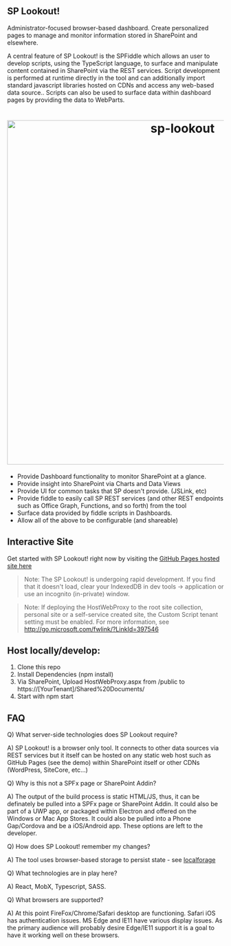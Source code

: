 SP Lookout!
---

Administrator-focused browser-based dashboard. Create personalized pages to manage and monitor information stored in SharePoint and elsewhere.

A central feature of SP Lookout! is the SPFiddle which allows an user to develop scripts, using the TypeScript language, to surface and manipulate content contained in SharePoint via the REST services. Script development is performed at runtime directly in the tool and can additionally import standard javascript libraries hosted on CDNs and access any web-based data source.. Scripts can also be used to surface data within dashboard pages by providing the data to WebParts.

<h1 align="center">
	<img width="800" src="https://raw.githubusercontent.com/beyond-sharepoint/sp-lookout/master/sp-lookout.gif" alt="sp-lookout">
</h1>


- Provide Dashboard functionality to monitor SharePoint at a glance.
- Provide insight into SharePoint via Charts and Data Views
- Provide UI for common tasks that SP doesn't provide. (JSLink, etc)
- Provide fiddle to easily call SP REST services (and other REST endpoints such as Office Graph, Functions, and so forth) from the tool
- Surface data provided by fiddle scripts in Dashboards.
- Allow all of the above to be configurable (and shareable)

Interactive Site
---
Get started with SP Lookout! right now by visiting the [GitHub Pages hosted site here](https://beyond-sharepoint.github.io/sp-lookout/#/)

>Note: The SP Lookout! is undergoing rapid development. If you find that it doesn't load, clear your IndexedDB in dev tools -> application or use an incognito (in-private) window.

>Note: If deploying the HostWebProxy to the root site collection, personal site or a self-service created site, the Custom Script tenant setting must be enabled. For more information, see http://go.microsoft.com/fwlink/?LinkId=397546

Host locally/develop: 
---

1. Clone this repo
2. Install Dependencies (npm install)
3. Via SharePoint, Upload HostWebProxy.aspx from /public to https://[YourTenant]/Shared%20Documents/
4. Start with npm start

FAQ
---

Q) What server-side technologies does SP Lookout require?

A) SP Lookout! is a browser only tool. It connects to other data sources via REST services but it itself can be hosted on any static web host such as GitHub Pages (see the demo) within SharePoint itself or other CDNs (WordPress, SiteCore, etc...)

Q) Why is this not a SPFx page or SharePoint Addin?

A) The output of the build process is static HTML/JS, thus, it can be definately be pulled into a SPFx page or SharePoint Addin. It could also be part of a UWP app, or packaged within Electron and offered on the Windows or Mac App Stores. It could also be pulled into a Phone Gap/Cordova and be a iOS/Android app. These options are left to the developer.

Q) How does SP Lookout! remember my changes?

A) The tool uses browser-based storage to persist state - see [localforage](https://github.com/localForage/localForage)

Q) What technologies are in play here?

A) React, MobX, Typescript, SASS.

Q) What browsers are supported?

A) At this point FireFox/Chrome/Safari desktop are functioning. Safari iOS has authentication issues. MS Edge and IE11 have various display issues. As the primary audience will probably desire Edge/IE11 support it is a goal to have it working well on these browsers.
